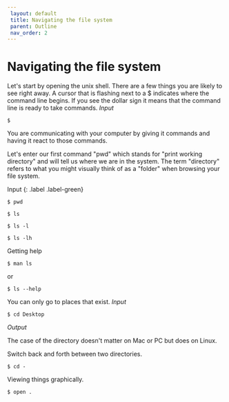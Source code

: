 ```yaml
---
 layout: default
 title: Navigating the file system
 parent: Outline
 nav_order: 2
---
```

# Navigating the file system

Let's start by opening the unix shell. There are a few things you are likely to see right away. A cursor that is flashing next to a $ indicates where the command line begins. If you see the dollar sign it means that the command line is ready to take commands.
*Input*
```console
$
```
You are communicating with your computer by giving it commands and having it react to those commands.

Let's enter our first command "pwd" which stands for "print working directory" and will tell us where we are in the system. The term "directory" refers to what you might visually think of as a "folder" when browsing your file system.

Input {: .label .label-green}
```console
$ pwd
```

```console
$ ls
```

```console
$ ls -l
```

```console
$ ls -lh
```

Getting help
```console
$ man ls
```
or
```console
$ ls --help
```

You can only go to places that exist.
*Input*
```console
$ cd Desktop
```
*Output*

The case of the directory doesn't matter on Mac or PC but does on Linux.

Switch back and forth between two directories.

```console
$ cd -
```
Viewing things graphically.
```console
$ open .
```
